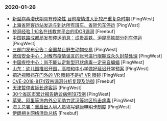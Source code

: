 ### 2020-01-26

* [新型病毒潜伏期具有传染性 目前疫情进入比较严重复杂时期](https://www.pingwest.com/w/203731) [PingWest]
* [上海省际客运站发送与到达所有班车、省际包车停运](https://www.pingwest.com/w/203728) [PingWest]
* [挖洞经验 | 知名在线教育平台的IDOR漏洞](https://www.freebuf.com/vuls/225134.html) [Freebuf]
* [中国铁路成都局发布停运消息：成贵高铁、沪昆高铁部分列车停运](https://www.pingwest.com/w/203727) [PingWest]
* [三部门发布公告：全国禁止野生动物交易](https://www.pingwest.com/w/203726) [PingWest]
* [微信安全中心：对散布疫情谣言的账号进行限期或永久封禁处理](https://www.pingwest.com/w/203723) [PingWest]
* [中国疾控中心：尚不能认定新型冠状病毒一定来自蝙蝠](https://www.pingwest.com/w/203722) [PingWest]
* [山东：幼儿园推迟开园，高校和中小学做好延迟开学预案](https://www.pingwest.com/w/203719) [PingWest]
* [把近视眼挡在门外的 VR 眼镜不是好 VR 眼镜](https://www.pingwest.com/a/203278) [PingWest]
* [CVE-2018-8174双杀漏洞分析复现及防御](https://www.freebuf.com/vuls/224379.html) [Freebuf]
* [天津暂停省际长途客运](https://www.pingwest.com/w/203711) [PingWest]
* [30个省区市累计报告确诊病例1975例](https://www.pingwest.com/w/203710) [PingWest]
* [苹果、阿里等海内外公司助力武汉等地区抗击病毒](https://www.pingwest.com/w/203709) [PingWest]
* [海关总署：重启出入境人员填写健康申明卡制度](https://www.pingwest.com/w/203707) [PingWest]
* [伊朗相关网络活动总结](https://www.freebuf.com/articles/network/225149.html) [Freebuf]
